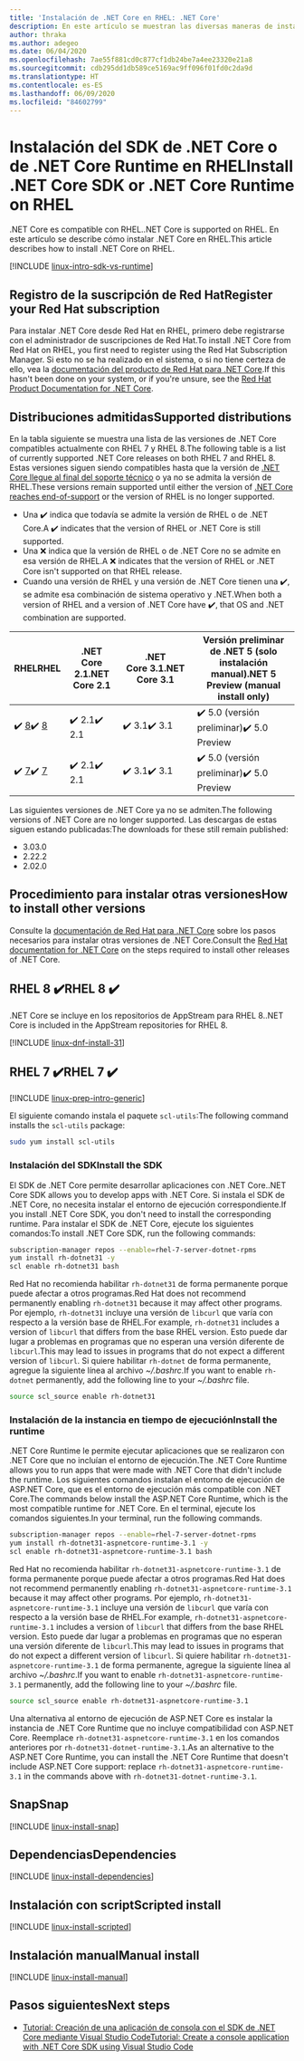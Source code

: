 ```yaml
---
title: 'Instalación de .NET Core en RHEL: .NET Core'
description: En este artículo se muestran las diversas maneras de instalar el SDK de .NET Core y .NET Core Runtime en RHEL.
author: thraka
ms.author: adegeo
ms.date: 06/04/2020
ms.openlocfilehash: 7ae55f881cd0c877cf1db24be7a4ee23320e21a8
ms.sourcegitcommit: cdb295dd1db589ce5169ac9ff096f01fd0c2da9d
ms.translationtype: HT
ms.contentlocale: es-ES
ms.lasthandoff: 06/09/2020
ms.locfileid: "84602799"
---
```

# <a name="install-net-core-sdk-or-net-core-runtime-on-rhel"></a><span data-ttu-id="9ddba-103">Instalación del SDK de .NET Core o de .NET Core Runtime en RHEL</span><span class="sxs-lookup"><span data-stu-id="9ddba-103">Install .NET Core SDK or .NET Core Runtime on RHEL</span></span>

<span data-ttu-id="9ddba-104">.NET Core es compatible con RHEL.</span><span class="sxs-lookup"><span data-stu-id="9ddba-104">.NET Core is supported on RHEL.</span></span> <span data-ttu-id="9ddba-105">En este artículo se describe cómo instalar .NET Core en RHEL.</span><span class="sxs-lookup"><span data-stu-id="9ddba-105">This article describes how to install .NET Core on RHEL.</span></span>

[!INCLUDE [linux-intro-sdk-vs-runtime](includes/linux-intro-sdk-vs-runtime.md)]

## <a name="register-your-red-hat-subscription"></a><span data-ttu-id="9ddba-106">Registro de la suscripción de Red Hat</span><span class="sxs-lookup"><span data-stu-id="9ddba-106">Register your Red Hat subscription</span></span>

<span data-ttu-id="9ddba-107">Para instalar .NET Core desde Red Hat en RHEL, primero debe registrarse con el administrador de suscripciones de Red Hat.</span><span class="sxs-lookup"><span data-stu-id="9ddba-107">To install .NET Core from Red Hat on RHEL, you first need to register using the Red Hat Subscription Manager.</span></span> <span data-ttu-id="9ddba-108">Si esto no se ha realizado en el sistema, o si no tiene certeza de ello, vea la [documentación del producto de Red Hat para .NET Core](https://access.redhat.com/documentation/net_core/).</span><span class="sxs-lookup"><span data-stu-id="9ddba-108">If this hasn't been done on your system, or if you're unsure, see the [Red Hat Product Documentation for .NET Core](https://access.redhat.com/documentation/net_core/).</span></span>

## <a name="supported-distributions"></a><span data-ttu-id="9ddba-109">Distribuciones admitidas</span><span class="sxs-lookup"><span data-stu-id="9ddba-109">Supported distributions</span></span>

<span data-ttu-id="9ddba-110">En la tabla siguiente se muestra una lista de las versiones de .NET Core compatibles actualmente con RHEL 7 y RHEL 8.</span><span class="sxs-lookup"><span data-stu-id="9ddba-110">The following table is a list of currently supported .NET Core releases on both RHEL 7 and RHEL 8.</span></span> <span data-ttu-id="9ddba-111">Estas versiones siguen siendo compatibles hasta que la versión de [.NET Core llegue al final del soporte técnico](https://dotnet.microsoft.com/platform/support/policy/dotnet-core) o ya no se admita la versión de RHEL.</span><span class="sxs-lookup"><span data-stu-id="9ddba-111">These versions remain supported until either the version of [.NET Core reaches end-of-support](https://dotnet.microsoft.com/platform/support/policy/dotnet-core) or the version of RHEL is no longer supported.</span></span>

- <span data-ttu-id="9ddba-112">Una ✔️ indica que todavía se admite la versión de RHEL o de .NET Core.</span><span class="sxs-lookup"><span data-stu-id="9ddba-112">A ✔️ indicates that the version of RHEL or .NET Core is still supported.</span></span>
- <span data-ttu-id="9ddba-113">Una ❌ indica que la versión de RHEL o de .NET Core no se admite en esa versión de RHEL.</span><span class="sxs-lookup"><span data-stu-id="9ddba-113">A ❌ indicates that the version of RHEL or .NET Core isn't supported on that RHEL release.</span></span>
- <span data-ttu-id="9ddba-114">Cuando una versión de RHEL y una versión de .NET Core tienen una ✔️, se admite esa combinación de sistema operativo y .NET.</span><span class="sxs-lookup"><span data-stu-id="9ddba-114">When both a version of RHEL and a version of .NET Core have ✔️, that OS and .NET combination are supported.</span></span>

| <span data-ttu-id="9ddba-115">RHEL</span><span class="sxs-lookup"><span data-stu-id="9ddba-115">RHEL</span></span>                   | <span data-ttu-id="9ddba-116">.NET Core 2.1</span><span class="sxs-lookup"><span data-stu-id="9ddba-116">.NET Core 2.1</span></span> | <span data-ttu-id="9ddba-117">.NET Core 3.1</span><span class="sxs-lookup"><span data-stu-id="9ddba-117">.NET Core 3.1</span></span> | <span data-ttu-id="9ddba-118">Versión preliminar de .NET 5 (solo instalación manual)</span><span class="sxs-lookup"><span data-stu-id="9ddba-118">.NET 5 Preview (manual install only)</span></span> |
|--------------------------|---------------|---------------|----------------|
| <span data-ttu-id="9ddba-119">✔️ [8](#rhel-8-)</span><span class="sxs-lookup"><span data-stu-id="9ddba-119">✔️ [8](#rhel-8-)</span></span> | <span data-ttu-id="9ddba-120">✔️ 2.1</span><span class="sxs-lookup"><span data-stu-id="9ddba-120">✔️ 2.1</span></span>        | <span data-ttu-id="9ddba-121">✔️ 3.1</span><span class="sxs-lookup"><span data-stu-id="9ddba-121">✔️ 3.1</span></span>        | <span data-ttu-id="9ddba-122">✔️ 5.0 (versión preliminar)</span><span class="sxs-lookup"><span data-stu-id="9ddba-122">✔️ 5.0 Preview</span></span> |
| <span data-ttu-id="9ddba-123">✔️ [7](#rhel-7-)</span><span class="sxs-lookup"><span data-stu-id="9ddba-123">✔️ [7](#rhel-7-)</span></span> | <span data-ttu-id="9ddba-124">✔️ 2.1</span><span class="sxs-lookup"><span data-stu-id="9ddba-124">✔️ 2.1</span></span>        | <span data-ttu-id="9ddba-125">✔️ 3.1</span><span class="sxs-lookup"><span data-stu-id="9ddba-125">✔️ 3.1</span></span>        | <span data-ttu-id="9ddba-126">✔️ 5.0 (versión preliminar)</span><span class="sxs-lookup"><span data-stu-id="9ddba-126">✔️ 5.0 Preview</span></span> |

<span data-ttu-id="9ddba-127">Las siguientes versiones de .NET Core ya no se admiten.</span><span class="sxs-lookup"><span data-stu-id="9ddba-127">The following versions of .NET Core are no longer supported.</span></span> <span data-ttu-id="9ddba-128">Las descargas de estas siguen estando publicadas:</span><span class="sxs-lookup"><span data-stu-id="9ddba-128">The downloads for these still remain published:</span></span>

- <span data-ttu-id="9ddba-129">3.0</span><span class="sxs-lookup"><span data-stu-id="9ddba-129">3.0</span></span>
- <span data-ttu-id="9ddba-130">2.2</span><span class="sxs-lookup"><span data-stu-id="9ddba-130">2.2</span></span>
- <span data-ttu-id="9ddba-131">2.0</span><span class="sxs-lookup"><span data-stu-id="9ddba-131">2.0</span></span>

## <a name="how-to-install-other-versions"></a><span data-ttu-id="9ddba-132">Procedimiento para instalar otras versiones</span><span class="sxs-lookup"><span data-stu-id="9ddba-132">How to install other versions</span></span>

<span data-ttu-id="9ddba-133">Consulte la [documentación de Red Hat para .NET Core](https://access.redhat.com/documentation/net_core/) sobre los pasos necesarios para instalar otras versiones de .NET Core.</span><span class="sxs-lookup"><span data-stu-id="9ddba-133">Consult the [Red Hat documentation for .NET Core](https://access.redhat.com/documentation/net_core/) on the steps required to install other releases of .NET Core.</span></span>

## <a name="rhel-8-"></a><span data-ttu-id="9ddba-134">RHEL 8 ✔️</span><span class="sxs-lookup"><span data-stu-id="9ddba-134">RHEL 8 ✔️</span></span>

<span data-ttu-id="9ddba-135">.NET Core se incluye en los repositorios de AppStream para RHEL 8.</span><span class="sxs-lookup"><span data-stu-id="9ddba-135">.NET Core is included in the AppStream repositories for RHEL 8.</span></span>

[!INCLUDE [linux-dnf-install-31](includes/linux-install-31-dnf.md)]

## <a name="rhel-7-"></a><span data-ttu-id="9ddba-136">RHEL 7 ✔️</span><span class="sxs-lookup"><span data-stu-id="9ddba-136">RHEL 7 ✔️</span></span>

[!INCLUDE [linux-prep-intro-generic](includes/linux-prep-intro-generic.md)]

<span data-ttu-id="9ddba-137">El siguiente comando instala el paquete `scl-utils`:</span><span class="sxs-lookup"><span data-stu-id="9ddba-137">The following command installs the `scl-utils` package:</span></span>

```bash
sudo yum install scl-utils
```

### <a name="install-the-sdk"></a><span data-ttu-id="9ddba-138">Instalación del SDK</span><span class="sxs-lookup"><span data-stu-id="9ddba-138">Install the SDK</span></span>

<span data-ttu-id="9ddba-139">El SDK de .NET Core permite desarrollar aplicaciones con .NET Core.</span><span class="sxs-lookup"><span data-stu-id="9ddba-139">.NET Core SDK allows you to develop apps with .NET Core.</span></span> <span data-ttu-id="9ddba-140">Si instala el SDK de .NET Core, no necesita instalar el entorno de ejecución correspondiente.</span><span class="sxs-lookup"><span data-stu-id="9ddba-140">If you install .NET Core SDK, you don't need to install the corresponding runtime.</span></span> <span data-ttu-id="9ddba-141">Para instalar el SDK de .NET Core, ejecute los siguientes comandos:</span><span class="sxs-lookup"><span data-stu-id="9ddba-141">To install .NET Core SDK, run the following commands:</span></span>

```bash
subscription-manager repos --enable=rhel-7-server-dotnet-rpms
yum install rh-dotnet31 -y
scl enable rh-dotnet31 bash
```

<span data-ttu-id="9ddba-142">Red Hat no recomienda habilitar `rh-dotnet31` de forma permanente porque puede afectar a otros programas.</span><span class="sxs-lookup"><span data-stu-id="9ddba-142">Red Hat does not recommend permanently enabling `rh-dotnet31` because it may affect other programs.</span></span> <span data-ttu-id="9ddba-143">Por ejemplo, `rh-dotnet31` incluye una versión de `libcurl` que varía con respecto a la versión base de RHEL.</span><span class="sxs-lookup"><span data-stu-id="9ddba-143">For example, `rh-dotnet31` includes a version of `libcurl` that differs from the base RHEL version.</span></span> <span data-ttu-id="9ddba-144">Esto puede dar lugar a problemas en programas que no esperan una versión diferente de `libcurl`.</span><span class="sxs-lookup"><span data-stu-id="9ddba-144">This may lead to issues in programs that do not expect a different version of `libcurl`.</span></span> <span data-ttu-id="9ddba-145">Si quiere habilitar `rh-dotnet` de forma permanente, agregue la siguiente línea al archivo _~/.bashrc_.</span><span class="sxs-lookup"><span data-stu-id="9ddba-145">If you want to enable `rh-dotnet` permanently, add the following line to your _~/.bashrc_ file.</span></span>

```bash
source scl_source enable rh-dotnet31
```

### <a name="install-the-runtime"></a><span data-ttu-id="9ddba-146">Instalación de la instancia en tiempo de ejecución</span><span class="sxs-lookup"><span data-stu-id="9ddba-146">Install the runtime</span></span>

<span data-ttu-id="9ddba-147">.NET Core Runtime le permite ejecutar aplicaciones que se realizaron con .NET Core que no incluían el entorno de ejecución.</span><span class="sxs-lookup"><span data-stu-id="9ddba-147">The .NET Core Runtime allows you to run apps that were made with .NET Core that didn't include the runtime.</span></span> <span data-ttu-id="9ddba-148">Los siguientes comandos instalan el entorno de ejecución de ASP.NET Core, que es el entorno de ejecución más compatible con .NET Core.</span><span class="sxs-lookup"><span data-stu-id="9ddba-148">The commands below install the ASP.NET Core Runtime, which is the most compatible runtime for .NET Core.</span></span> <span data-ttu-id="9ddba-149">En el terminal, ejecute los comandos siguientes.</span><span class="sxs-lookup"><span data-stu-id="9ddba-149">In your terminal, run the following commands.</span></span>

```bash
subscription-manager repos --enable=rhel-7-server-dotnet-rpms
yum install rh-dotnet31-aspnetcore-runtime-3.1 -y
scl enable rh-dotnet31-aspnetcore-runtime-3.1 bash
```

<span data-ttu-id="9ddba-150">Red Hat no recomienda habilitar `rh-dotnet31-aspnetcore-runtime-3.1` de forma permanente porque puede afectar a otros programas.</span><span class="sxs-lookup"><span data-stu-id="9ddba-150">Red Hat does not recommend permanently enabling `rh-dotnet31-aspnetcore-runtime-3.1` because it may affect other programs.</span></span> <span data-ttu-id="9ddba-151">Por ejemplo, `rh-dotnet31-aspnetcore-runtime-3.1` incluye una versión de `libcurl` que varía con respecto a la versión base de RHEL.</span><span class="sxs-lookup"><span data-stu-id="9ddba-151">For example, `rh-dotnet31-aspnetcore-runtime-3.1` includes a version of `libcurl` that differs from the base RHEL version.</span></span> <span data-ttu-id="9ddba-152">Esto puede dar lugar a problemas en programas que no esperan una versión diferente de `libcurl`.</span><span class="sxs-lookup"><span data-stu-id="9ddba-152">This may lead to issues in programs that do not expect a different version of `libcurl`.</span></span> <span data-ttu-id="9ddba-153">Si quiere habilitar `rh-dotnet31-aspnetcore-runtime-3.1` de forma permanente, agregue la siguiente línea al archivo _~/.bashrc_.</span><span class="sxs-lookup"><span data-stu-id="9ddba-153">If you want to enable `rh-dotnet31-aspnetcore-runtime-3.1` permanently, add the following line to your _~/.bashrc_ file.</span></span>

```bash
source scl_source enable rh-dotnet31-aspnetcore-runtime-3.1
```

<span data-ttu-id="9ddba-154">Una alternativa al entorno de ejecución de ASP.NET Core es instalar la instancia de .NET Core Runtime que no incluye compatibilidad con ASP.NET Core. Reemplace `rh-dotnet31-aspnetcore-runtime-3.1` en los comandos anteriores por `rh-dotnet31-dotnet-runtime-3.1`.</span><span class="sxs-lookup"><span data-stu-id="9ddba-154">As an alternative to the ASP.NET Core Runtime, you can install the .NET Core Runtime that doesn't include ASP.NET Core support: replace `rh-dotnet31-aspnetcore-runtime-3.1` in the commands above with `rh-dotnet31-dotnet-runtime-3.1`.</span></span>

## <a name="snap"></a><span data-ttu-id="9ddba-155">Snap</span><span class="sxs-lookup"><span data-stu-id="9ddba-155">Snap</span></span>

[!INCLUDE [linux-install-snap](includes/linux-install-snap.md)]

## <a name="dependencies"></a><span data-ttu-id="9ddba-156">Dependencias</span><span class="sxs-lookup"><span data-stu-id="9ddba-156">Dependencies</span></span>

[!INCLUDE [linux-install-dependencies](includes/linux-install-dependencies.md)]

## <a name="scripted-install"></a><span data-ttu-id="9ddba-157">Instalación con script</span><span class="sxs-lookup"><span data-stu-id="9ddba-157">Scripted install</span></span>

[!INCLUDE [linux-install-scripted](includes/linux-install-scripted.md)]

## <a name="manual-install"></a><span data-ttu-id="9ddba-158">Instalación manual</span><span class="sxs-lookup"><span data-stu-id="9ddba-158">Manual install</span></span>

[!INCLUDE [linux-install-manual](includes/linux-install-manual.md)]

## <a name="next-steps"></a><span data-ttu-id="9ddba-159">Pasos siguientes</span><span class="sxs-lookup"><span data-stu-id="9ddba-159">Next steps</span></span>

- [<span data-ttu-id="9ddba-160">Tutorial: Creación de una aplicación de consola con el SDK de .NET Core mediante Visual Studio Code</span><span class="sxs-lookup"><span data-stu-id="9ddba-160">Tutorial: Create a console application with .NET Core SDK using Visual Studio Code</span></span>](../tutorials/with-visual-studio-code.md)
